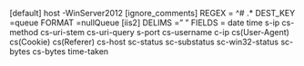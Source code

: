 [default]
host -WinServer2012
[ignore_comments]
REGEX = ^# .*
DEST_KEY =queue
FORMAT =nullQueue
[iis2]
DELIMS =” ”
FIELDS = date time s-ip cs-method cs-uri-stem cs-uri-query s-port cs-username c-ip cs(User-Agent) cs(Cookie) cs(Referer) cs-host sc-status sc-substatus sc-win32-status sc-bytes cs-bytes time-taken 

